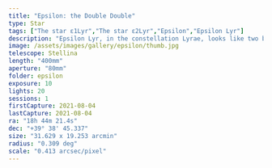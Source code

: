 ```yaml
---
title: "Epsilon: the Double Double"
type: Star
tags: ["The star ε1Lyr","The star ε2Lyr","Epsilon","Epsilon Lyr"]
description: "Epsilon Lyr, in the constellation Lyrae, looks like two bright blue stars, but each star is actually a binary system."
image: /assets/images/gallery/epsilon/thumb.jpg
telescope: Stellina
length: "400mm"
aperture: "80mm"
folder: epsilon
exposure: 10
lights: 20
sessions: 1
firstCapture: 2021-08-04 
lastCapture: 2021-08-04
ra: "18h 44m 21.4s"
dec: "+39° 38' 45.337"
size: "31.629 x 19.253 arcmin"
radius: "0.309 deg"
scale: "0.413 arcsec/pixel"
---
```

